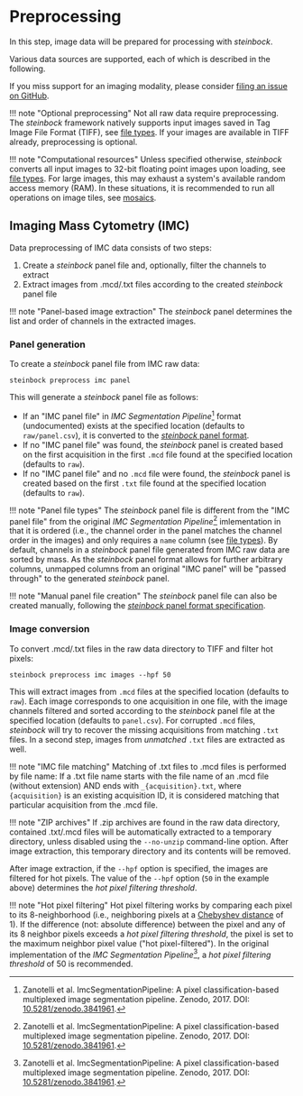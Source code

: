 # Preprocessing

In this step, image data will be prepared for processing with *steinbock*.

Various data sources are supported, each of which is described in the following.

If you miss support for an imaging modality, please consider [filing an issue on GitHub](https://github.com/BodenmillerGroup/steinbock/issues).

!!! note "Optional preprocessing"
    Not all raw data require preprocessing. The *steinbock* framework natively supports input images saved in Tag Image File Format (TIFF), see [file types](../specs/file-types.md#images). If your images are available in TIFF already, preprocessing is optional.

!!! note "Computational resources"
    Unless specified otherwise, *steinbock* converts all input images to 32-bit floating point images upon loading, see [file types](../specs/file-types.md#images). For large images, this may exhaust a system's available random access memory (RAM). In these situations, it is recommended to run all operations on image tiles, see [mosaics](tools.md#mosaics).

## Imaging Mass Cytometry (IMC)

Data preprocessing of IMC data consists of two steps:

  1. Create a *steinbock* panel file and, optionally, filter the channels to extract
  2. Extract images from .mcd/.txt files according to the created *steinbock* panel file

!!! note "Panel-based image extraction"
    The *steinbock* panel determines the list and order of channels in the extracted images.

### Panel generation

To create a *steinbock* panel file from IMC raw data:

    steinbock preprocess imc panel

This will generate a *steinbock* panel file as follows:

  - If an "IMC panel file" in *IMC Segmentation Pipeline*[^1] format (undocumented) exists at the specified location (defaults to `raw/panel.csv`), it is converted to the [*steinbock* panel format](../specs/file-types.md#panel).
  - If no "IMC panel file" was found, the *steinbock* panel is created based on the first acquisition in the first `.mcd` file found at the specified location (defaults to `raw`). 
  - If no "IMC panel file" and no `.mcd` file were found, the *steinbock* panel is created based on the first `.txt` file found at the specified location (defaults to `raw`).

!!! note "Panel file types"
    The *steinbock* panel file is different from the "IMC panel file" from the original *IMC Segmentation Pipeline*[^1] imlementation in that it is ordered (i.e., the channel order in the panel matches the channel order in the images) and only requires a `name` column (see [file types](../specs/file-types.md#panel)). By default, channels in a *steinbock* panel file generated from IMC raw data are sorted by mass. As the *steinbock* panel format allows for further arbitrary columns, unmapped columns from an original "IMC panel" will be "passed through" to the generated *steinbock* panel.

!!! note "Manual panel file creation"
    The *steinbock* panel file can also be created manually, following the [*steinbock* panel format specification](../specs/file-types.md#panel).


### Image conversion

To convert .mcd/.txt files in the raw data directory to TIFF and filter hot pixels:

    steinbock preprocess imc images --hpf 50

This will extract images from `.mcd` files at the specified location (defaults to `raw`). Each image corresponds to one acquisition in one file, with the image channels filtered and sorted according to the *steinbock* panel file at the specified location (defaults to `panel.csv`). For corrupted `.mcd` files, *steinbock* will try to recover the missing acquisitions from matching `.txt` files. In a second step, images from *unmatched* `.txt` files are extracted as well.

!!! note "IMC file matching"
    Matching of .txt files to .mcd files is performed by file name: If a .txt file name starts with the file name of an .mcd file (without extension) AND ends with `_{acquisition}.txt`, where `{acquisition}` is an existing acquisition ID, it is considered matching that particular acquisition from the .mcd file.

!!! note "ZIP archives"
    If .zip archives are found in the raw data directory, contained .txt/.mcd files will be automatically extracted to a temporary directory, unless disabled using the `--no-unzip` command-line option. After image extraction, this temporary directory and its contents will be removed.

After image extraction, if the `--hpf` option is specified, the images are filtered for hot pixels. The value of the `--hpf` option (`50` in the example above) determines the *hot pixel filtering threshold*.

!!! note "Hot pixel filtering"
    Hot pixel filtering works by comparing each pixel to its 8-neighborhood (i.e., neighboring pixels at a [Chebyshev distance](https://en.wikipedia.org/wiki/Chebyshev_distance) of 1). If the difference (not: absolute difference) between the pixel and any of its 8 neighbor pixels exceeds a *hot pixel filtering threshold*, the pixel is set to the maximum neighbor pixel value ("hot pixel-filtered"). In the original implementation of the *IMC Segmentation Pipeline*[^1], a *hot pixel filtering threshold* of 50 is recommended.

[^1]: Zanotelli et al. ImcSegmentationPipeline: A pixel classification-based multiplexed image segmentation pipeline. Zenodo, 2017. DOI: [10.5281/zenodo.3841961](https://doi.org/10.5281/zenodo.3841961).
